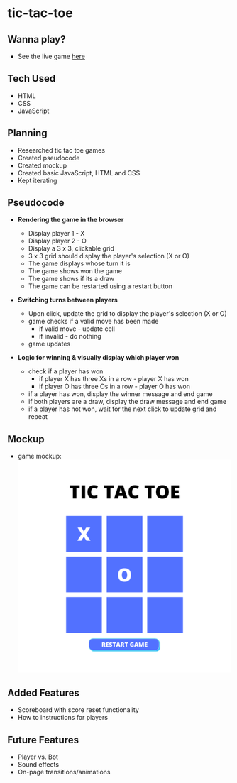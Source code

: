 # tic-tac-toe

## Wanna play?
- See the live game [here](https://kaytawho.github.io/tic-tac-toe/)

## Tech Used

-   HTML
-   CSS
-   JavaScript

## Planning
- Researched tic tac toe games
- Created pseudocode
- Created mockup
- Created basic JavaScript, HTML and CSS
- Kept iterating


## Pseudocode

- **Rendering the game in the browser**
    - Display player 1 - X
    - Display player 2 - O
    - Display a 3 x 3, clickable grid
    - 3 x 3 grid should display the player's selection (X or O)
    - The game displays whose turn it is
    - The game shows won the game
    - The game shows if its a draw
    - The game can be restarted using a restart button
    
- **Switching turns between players**
    - Upon click, update the grid to display the player's selection (X or O)
    - game checks if a valid move has been made
        - if valid move - update cell
        - if invalid - do nothing
    - game updates
    
- **Logic for winning & visually display which player won**
    - check if a player has won
        - if player X has three Xs in a row - player X has won
        - if player O has three Os in a row - player O has won
    - if a player has won, display the winner message and end game
    - if both players are a draw, display the draw message and end game
    - if a player has not won, wait for the next click to update grid and repeat


## Mockup
-   game mockup:
![game mockup](tic-tac-toe-mockup.png)

## Added Features

- Scoreboard with score reset functionality
- How to instructions for players

## Future Features
- Player vs. Bot
- Sound effects
- On-page transitions/animations
